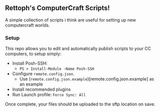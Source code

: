 ## Rettoph's ComputerCraft Scripts!
A simple collection of scripts i think are useful for setting up new computercraft worlds.

### Setup
This repo allows you to edit and automatically publish scripts to your CC computers, to setup simply:
- Install Posh-SSH:
  - `PS > Install-Module -Name Posh-SSH`
- Configure `remote.config.json`. 
  - Use (`remote.config.json.example`)[remote.config.json.example] as an example
- Install recommended plugins
- Run Launch profile: `Force Sync: All`

Once complete, your files should be uploaded to the sftp location on save.